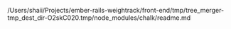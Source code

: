 /Users/shaii/Projects/ember-rails-weightrack/front-end/tmp/tree_merger-tmp_dest_dir-O2skC020.tmp/node_modules/chalk/readme.md